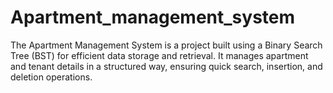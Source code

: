 # Apartment_management_system
The Apartment Management System is a project built using a Binary Search Tree (BST) for efficient data storage and retrieval. It manages apartment and tenant details in a structured way, ensuring quick search, insertion, and deletion operations.
